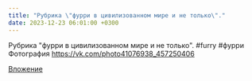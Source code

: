 ```yaml
---
title: "Рубрика \"фурри в цивилизованном мире и не только\"."
date: 2023-12-23 06:01:00 +0300
---
```


Рубрика "фурри в цивилизованном мире и не только".
#furry #фурри
Фотография
https://vk.com/photo41076938_457250406

[Вложение](https://vk.com/photo41076938_457250406)
